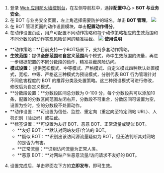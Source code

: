 1. 登录 [Web 应用防火墙控制台](https://console.cloud.tencent.com/guanjia/tea-botconfig)，在左侧导航栏中，选择**配置中心** > **BOT 与业务安全**。
2. 在 BOT 与业务安全页面，左上角选择需要防护的域名，单击 **BOT 管理**。
![](https://qcloudimg.tencent-cloud.cn/raw/6ebbdba50530929ed734fc9743584008.png)
3. 在 BOT 管理页面的动作设置模块，单击**配置动作得分**。
4. 在动作设置页面，用户可配置不同动作策略和每个动作策略相应的生效范围和不同分数段的动作实现风险访问的精准拦截。
![](https://qcloudimg.tencent-cloud.cn/raw/69e4b74aaba8722086afe75863c810d5.png)
**使用说明**
 - **动作策略：**目前支持一个BOT场景下，支持多套动作策略。
 - **生效范围**：提供**全部范围**和**自定义范围**两个模式，命中生效范围的流量，再进一步根据配置的不同分数段的动作，精准拦截风险访问。
 - **模式设置：** 提供宽松模式、中等模式、严格模式、自定义模式四种默认处置模式，宽松、中等、严格这三种模式为预设模式，分别代表 BOT 行为管理针对不同危害程度的 BOT  的推荐分类及处置策略。这三种预设模式可进行修改，修改后为自定义模式。
 - **分数段设置：**分数段区间总分数为 0-100 分，每个分数段共可以添加10条，配置的分数区间范围左闭右开，分数段不可重合，分数区间可设置为空，设置为空时，空的分数段不处置动作。
 - **动作设置：**可设置为信任、监控、重定向（重定向至特定网站 URL）、人机识别（验证码）或拦截。
 - **标签设置：**可设置为友好 BOT、恶意 BOT、正常流量或疑似 BOT。
    - **友好 BOT：**默认对网站友好/合法的 BOT。
    - **疑似 BOT：**识别出该访问源流量疑似为 BOT，但无法判断其对网站的是否为有害。
    - **正常流量：**识别访问流量为正常人类。
    - **恶意 BOT：**对网站产生恶意流量/访问请求不友好的 BOT。
4. 设置完成后，单击界面左下方的**立即发布**，即可生效。
